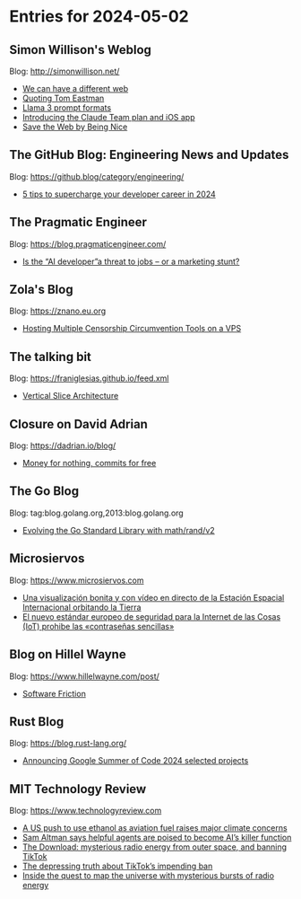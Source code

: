 # Entries for 2024-05-02
## Simon Willison's Weblog 
Blog: http://simonwillison.net/ 

- [We can have a different web](https://simonwillison.net/2024/May/2/we-can-have-a-different-web/#atom-everything)
- [Quoting Tom Eastman](https://simonwillison.net/2024/May/2/tom-eastman/#atom-everything)
- [Llama 3 prompt formats](https://simonwillison.net/2024/May/1/llama-3-prompt-formats/#atom-everything)
- [Introducing the Claude Team plan and iOS app](https://simonwillison.net/2024/May/1/claude-team-plan-and-ios-app/#atom-everything)
- [Save the Web by Being Nice](https://simonwillison.net/2024/May/1/save-the-web-by-being-nice/#atom-everything)
## The GitHub Blog: Engineering News and Updates 
Blog: https://github.blog/category/engineering/ 

- [5 tips to supercharge your developer career in 2024](https://github.blog/2024-05-01-5-tips-to-supercharge-your-developer-career-in-2024/)
## The Pragmatic Engineer 
Blog: https://blog.pragmaticengineer.com/ 

- [Is the “AI developer”a threat to jobs – or a marketing stunt?](https://blog.pragmaticengineer.com/ai-developer-marketing-stunt/)
## Zola's Blog 
Blog: https://znano.eu.org 

- [Hosting Multiple Censorship Circumvention Tools on a VPS](https://znano.eu.org/blog/posts/hosting-multiple-censorship-circumvention-tools-on-a-vps)
## The talking bit 
Blog: https://franiglesias.github.io/feed.xml 

- [Vertical Slice Architecture](https://franiglesias.github.io/vertical-slice-architecture/)
## Closure on David Adrian 
Blog: https://dadrian.io/blog/ 

- [Money for nothing, commits for free](https://dadrian.io/blog/posts/corporate-support-xz/)
## The Go Blog 
Blog: tag:blog.golang.org,2013:blog.golang.org 

- [Evolving the Go Standard Library with math/rand/v2](https://go.dev/blog/randv2)
## Microsiervos 
Blog: https://www.microsiervos.com 

- [Una visualización bonita y con vídeo en directo de la Estación Espacial Internacional orbitando la Tierra](https://www.microsiervos.com/archivo/espacio/visualizacion-bonita-video-directo-estacion-espacial-internacional-orbitando-tierra.html)
- [El nuevo estándar europeo de seguridad para la Internet de las Cosas (IoT) prohibe las «contraseñas sencillas»](https://www.microsiervos.com/archivo/seguridad/nuevo-estandar-seguridad-internet-cosas-iot-contrasenas-sencillas.html)
## Blog on Hillel Wayne 
Blog: https://www.hillelwayne.com/post/ 

- [Software Friction](https://www.hillelwayne.com/post/software-friction/)
## Rust Blog 
Blog: https://blog.rust-lang.org/ 

- [Announcing Google Summer of Code 2024 selected projects](https://blog.rust-lang.org/2024/05/01/gsoc-2024-selected-projects.html)
## MIT Technology Review 
Blog: https://www.technologyreview.com 

- [A US push to use ethanol as aviation fuel raises major climate concerns](https://www.technologyreview.com/2024/05/01/1091988/a-us-push-to-use-ethanol-as-aviation-fuel-raises-major-climate-concerns/)
- [Sam Altman says helpful agents are poised to become AI’s killer function](https://www.technologyreview.com/2024/05/01/1091979/sam-altman-says-helpful-agents-are-poised-to-become-ais-killer-function/)
- [The Download: mysterious radio energy from outer space, and banning TikTok](https://www.technologyreview.com/2024/05/01/1091960/the-download-mysterious-radio-energy-from-outer-space-and-banning-tiktok/)
- [The depressing truth about TikTok’s impending ban](https://www.technologyreview.com/2024/05/01/1091951/tiktok-ban-chinese-companies-political/)
- [Inside the quest to map the universe with mysterious bursts of radio energy](https://www.technologyreview.com/2024/05/01/1091934/inside-the-quest-to-map-the-universe-with-mysterious-bursts-of-radio-energy/)